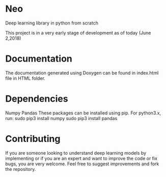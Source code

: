 # Neo
Deep learning library in python from scratch

This project is in a very early stage of development as of today (June 2,2018)

# Documentation
The documentation generated using Doxygen can be found in index.html file in HTML folder.

# Dependencies
Numpy
Pandas
These packages can be installed using pip.
For python3.x, run:
sudo pip3 install numpy
sudo pip3 install pandas

# Contributing
If you are someone looking to understand deep learning models by implementing or if you are an expert and want to improve the code or fix bugs, you are very welcome. Feel free to suggest improvements and fork the repository.


